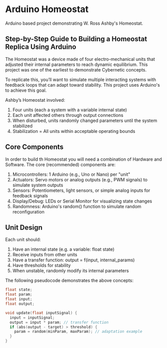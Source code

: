 # Arduino Homeostat
Arduino based project demonstrating W. Ross Ashby's Homeostat.


##  Step-by-Step Guide to Building a Homeostat Replica Using Arduino
The Homeostat was a device made of four electro-mechanical units that adjusted their internal parameters to reach dynamic equilibrium. This project was one of the earliest to demonstrate Cybernetic concepts.

To replicate this, you’ll want to simulate multiple interacting systems with feedback loops that can adapt toward stability. This project uses Arduino's to achieve this goal.

Ashby’s Homeostat involved:

1. Four units (each a system with a variable internal state)
2. Each unit affected others through output connections
3. When disturbed, units randomly changed parameters until the system stabilized
4. Stabilization = All units within acceptable operating bounds

## Core Components 

In order to build th Homeostat you will need a combination of Hardware and Software. The core (recommended) components are:

1. Microcontrollers: 1 Arduino (e.g., Uno or Nano) per "unit"
2. Actuators: Servo motors or analog outputs (e.g., PWM signals) to simulate system outputs
3. Sensors: Potentiometers, light sensors, or simple analog inputs for feedback signals
4. Display/Debug: LEDs or Serial Monitor for visualizing state changes
5. Randomness: Arduino's random() function to simulate random reconfiguration

## Unit Design

Each unit should:

1. Have an internal state (e.g. a variable: float state)
2. Receive inputs from other units
3. Have a transfer function: output = f(input, internal_params)
4. Have thresholds for stability
5. When unstable, randomly modify its internal parameters

The following pseudocode demonstrates the above concepts:

```cpp
float state;
float param;
float input;
float output;

void update(float inputSignal) {
  input = inputSignal;
  output = input * param; // transfer function
  if (abs(output - target) > threshold) {
    param = random(minParam, maxParam); // adaptation example
  }
}
```


